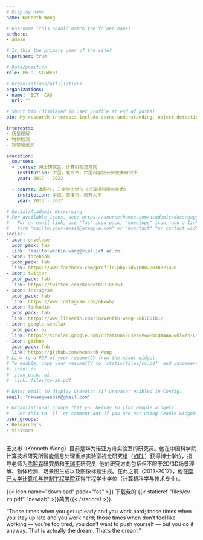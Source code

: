 ```yaml
---
# Display name
name: Kenneth Wong

# Username (this should match the folder name)
authors:
- admin

# Is this the primary user of the site?
superuser: true

# Role/position
role: Ph.D. Student 

# Organizations/Affiliations
organizations:
- name:  ICT, CAS
  url: ""

# Short bio (displayed in user profile at end of posts)
bio: My research interests include scene understanding, object detection, and vision & language tasks. 

interests:
- 场景理解
- 物体检测
- 视觉和语言

education:
  courses:
  - course: 博士研究生，计算机视觉方向
    institution: 中国，北京市，中国科学院计算技术研究所
    year: 2017 - 2022

  - course: 本科生，工学学士学位（计算机科学与技术）
    institution: 中国，天津市，南开大学
    year: 2013 - 2017

# Social/Academic Networking
# For available icons, see: https://sourcethemes.com/academic/docs/page-builder/#icons
#   For an email link, use "fas" icon pack, "envelope" icon, and a link in the
#   form "mailto:your-email@example.com" or "#contact" for contact widget.
social:
- icon: envelope
  icon_pack: fas
  link: 'mailto:wenbin.wang@vipl.ict.ac.cn'
- icon: facebook
  icon_pack: fab
  link: https://www.facebook.com/profile.php?id=100022038821420
- icon: twitter
  icon_pack: fab
  link: https://twitter.com/Kenneth97180053
- icon: instagram
  icon_pack: fab
  link: https://www.instagram.com/nkwwb/
- icon: linkedin
  icon_pack: fab
  link: https://www.linkedin.com/in/wenbin-wang-28b7001b1/
- icon: google-scholar
  icon_pack: ai
  link: https://scholar.google.com/citations?user=V4wFbcQAAAAJ&hl=zh-CN
- icon: github
  icon_pack: fab
  link: https://github.com/Kenneth-Wong
# Link to a PDF of your resume/CV from the About widget.
# To enable, copy your resume/CV to `static/files/cv.pdf` and uncomment the lines below.
#- icon: cv
#  icon_pack: ai
#  link: files/cv-zh.pdf

# Enter email to display Gravatar (if Gravatar enabled in Config)
email: "nkwangwenbin@gmail.com"

# Organizational groups that you belong to (for People widget)
#   Set this to `[]` or comment out if you are not using People widget.
user_groups:
- Researchers
- Visitors 
---
```


王文彬（Kenneth Wong）目前是华为诺亚方舟实验室的研究员。他在中国科学院计算技术研究所智能信息处理重点实验室视觉研究组（[VIPL](http://vipl.ict.ac.cn/)）获得博士学位，指导老师为[陈熙霖](http://vipl.ict.ac.cn/people/~xlchen)研究员和[王瑞平](https://rpwang.net/research.htm)研究员. 他的研究方向包括但不限于2D/3D场景理解、物体检测、场景图生成以及图像标题生成。在此之前（2013-2017），他在[南开大学计算机与控制工程学院](https://cc.nankai.edu.cn/)获得工程学士学位（计算机科学与技术专业）。

{{< icon name="download" pack="fas" >}} 下载我的 {{< staticref "files/cv-zh.pdf" "newtab" >}}简历{{< /staticref >}}.  

“Those times when you get up early and you work hard; those times when you stay up late and you work hard; those times when don’t feel like working — you’re too tired, you don’t want to push yourself — but you do it anyway. That is actually the dream. That’s the dream.” 

